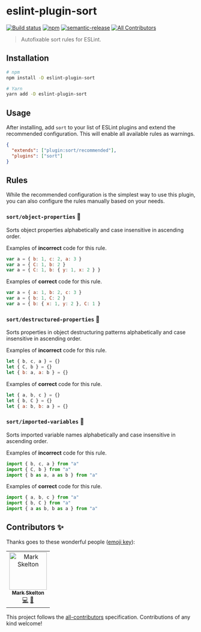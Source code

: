 # eslint-plugin-sort

[![Build status](https://github.com/mskelton/eslint-plugin-sort/workflows/Build/badge.svg)](https://github.com/mskelton/eslint-plugin-sort/actions)
[![npm](https://img.shields.io/npm/v/eslint-plugin-sort)](https://www.npmjs.com/package/eslint-plugin-sort)
[![semantic-release](https://img.shields.io/badge/%20%20%F0%9F%93%A6%F0%9F%9A%80-semantic--release-e10079.svg)](https://github.com/semantic-release/semantic-release)
[![All Contributors](https://img.shields.io/badge/all_contributors-1-orange.svg)](#contributors)

> Autofixable sort rules for ESLint.

## Installation

```sh
# npm
npm install -D eslint-plugin-sort

# Yarn
yarn add -D eslint-plugin-sort
```

## Usage

After installing, add `sort` to your list of ESLint plugins and extend the recommended configuration. This will enable all available rules as warnings.

```json
{
  "extends": ["plugin:sort/recommended"],
  "plugins": ["sort"]
}
```

## Rules

While the recommended configuration is the simplest way to use this plugin, you can also configure the rules manually based on your needs.

### `sort/object-properties` 🔧

Sorts object properties alphabetically and case insensitive in ascending order.

Examples of **incorrect** code for this rule.

```js
var a = { b: 1, c: 2, a: 3 }
var a = { C: 1, b: 2 }
var a = { C: 1, b: { y: 1, x: 2 } }
```

Examples of **correct** code for this rule.

```js
var a = { a: 1, b: 2, c: 3 }
var a = { b: 1, C: 2 }
var a = { b: { x: 1, y: 2 }, C: 1 }
```

### `sort/destructured-properties` 🔧

Sorts properties in object destructuring patterns alphabetically and case insensitive in ascending order.

Examples of **incorrect** code for this rule.

```js
let { b, c, a } = {}
let { C, b } = {}
let { b: a, a: b } = {}
```

Examples of **correct** code for this rule.

```js
let { a, b, c } = {}
let { b, C } = {}
let { a: b, b: a } = {}
```

### `sort/imported-variables` 🔧

Sorts imported variable names alphabetically and case insensitive in ascending order.

Examples of **incorrect** code for this rule.

```js
import { b, c, a } from "a"
import { C, b } from "a"
import { b as a, a as b } from "a"
```

Examples of **correct** code for this rule.

```js
import { a, b, c } from "a"
import { b, C } from "a"
import { a as b, b as a } from "a"
```

## Contributors ✨

Thanks goes to these wonderful people ([emoji key](https://allcontributors.org/docs/en/emoji-key)):

<!-- ALL-CONTRIBUTORS-LIST:START - Do not remove or modify this section -->
<!-- prettier-ignore-start -->
<!-- markdownlint-disable -->
<table>
  <tr>
    <td align="center"><a href="https://github.com/mskelton"><img src="https://avatars3.githubusercontent.com/u/25914066?v=4" width="100px;" alt="Mark Skelton"/><br /><sub><b>Mark Skelton</b></sub></a><br /><a href="https://github.com/mskelton/eslint-plugin-sort/commits?author=mskelton" title="Code">💻</a> <a href="https://github.com/mskelton/eslint-plugin-sort/commits?author=mskelton" title="Documentation">📖</a></td>
  </tr>
</table>

<!-- markdownlint-enable -->
<!-- prettier-ignore-end -->

<!-- ALL-CONTRIBUTORS-LIST:END -->

This project follows the [all-contributors](https://github.com/all-contributors/all-contributors) specification. Contributions of any kind welcome!
